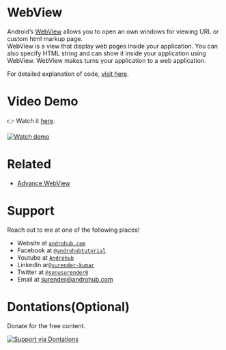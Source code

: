# WebView
Android’s [WebView](http://developer.android.com/reference/android/webkit/WebView.html) allows you to open an own windows for viewing URL or custom html markup page.
<br>
WebView is a view that display web pages inside your application. You can also specify HTML string and can show it inside your application using WebView. WebView makes turns your application to a web application.

For detailed explanation of code, [visit here](http://www.androhub.com/android-webview/).

# Video Demo
👉 Watch it <a href="https://youtu.be/dnvSLxlE9-w">here</a>.
<br>

[![Watch demo](http://i3.ytimg.com/vi/dnvSLxlE9-w/hqdefault.jpg)](https://youtu.be/dnvSLxlE9-w)

# Related

- [Advance WebView](http://www.androhub.com/android-advance-webview/)

# Support
Reach out to me at one of the following places!

- Website at <a href="http://www.androhub.com/" target="_blank">`androhub.com`</a>
- Facebook at <a href="https://www.facebook.com/androhubtutorial/" target="_blank">`@androhubtutorial`</a>
- Youtube at <a href="https://www.youtube.com/channel/UCHJh3E9mtRzbM3WVVl9glJg" target="_blank">`Androhub`</a>
- LinkedIn ar<a href="https://www.linkedin.com/in/surender-kumar-681472a8?originalSubdomain=in" target="_blank">`@surender-kumar`</a>
- Twitter at <a href="https://twitter.com/sonusurender0/" target="_blank">`@sonusurender0`</a>
- Email at surender@androhub.com

# Dontations(Optional)
Donate for the free content.
<br>

[![Support via Dontations](https://www.paypalobjects.com/en_GB/i/btn/btn_donateCC_LG.gif)](https://www.paypal.com/cgi-bin/webscr?cmd=_donations&business=sonu.surendra0%40gmail.com&currency_code=USD&source=url)
